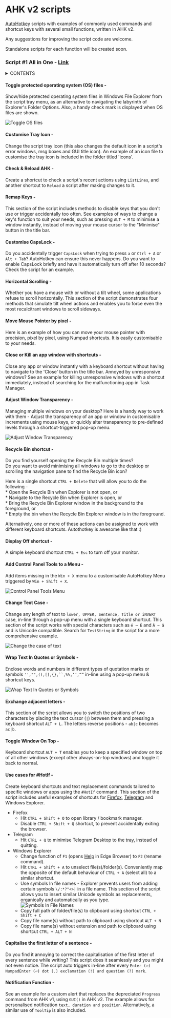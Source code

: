# AHK v2 scripts  

[AutoHotkey](https://github.com/Lexikos/AutoHotkey_L/) scripts with examples of commonly used commands and shortcut keys with several small functions, written in AHK v2. 

Any suggestions for improving the script code are welcome.  

Standalone scripts for each function will be created soon.

### Script #1 All in One - [Link](https://github.com/xypha/AHK-v2-scripts/blob/main/%231%20All%20in%20one.ahk)
<details>
<summary>CONTENTS</summary>
  
   * Toggle protected operating system (OS) files
   * Customise Tray Icon
   * Check & Reload AHK
   * Remap Keys
   * Customise CapsLock
   * Horizontal Scrolling
   * Move Mouse Pointer by pixel
   * Close or Kill an app window with shortcuts
   * Adjust Window Transparency
   * Recycle Bin shortcut
   * Display Off shortcut
   * Add Control Panel Tools to a Menu
   * Change Text Case
   * Wrap Text In Quotes or Symbols
   * Exchange adjacent letters
   * Toggle Window On Top
   * Use cases for #HotIf
     * Firefox
     * Telegram
     * Windows Explorer
   * Capitalise the first letter of a sentence
   * Notification Function

</details>

#### **Toggle protected operating system (OS) files** -
  Show/hide protected operating system files in Windows File Explorer from the script tray menu, as an alternative to navigating the labyrinth of Explorer's Folder Options. Also, a handy check mark is displayed when OS files are shown.

  ![Toggle OS files](https://github.com/xypha/AHK-v2-scripts/assets/12472214/5d409108-ab10-4877-8be5-4c158da140b8)

#### **Customise Tray Icon** -
  Change the script tray icon (this also changes the default icon in a script's error windows, msg boxes and GUI title icon).
  An example of an icon file to customise the tray icon is included in the folder titled 'icons'.

#### **Check & Reload AHK** -
  Create a shortcut to check a script's recent actions using `ListLines`, and another shortcut to `Reload` a script after making changes to it.

#### **Remap Keys** -
  This section of the script includes methods to disable keys that you don't use or trigger accidentally too often. See examples of ways to change a key's function to suit your needs, such as pressing `ALT + M` to minimise a window instantly, instead of moving your mouse cursor to the "Minimise" button in the title bar.

#### **Customise CapsLock** -
  Do you accidentally trigger `CapsLock` when trying to press `a` or `Ctrl + A` or `Alt + Tab`? AutoHotkey can ensure this never happens.
  Do you want to enable CapsLock briefly and have it automatically turn off after 10 seconds? Check the script for an example.

#### **Horizontal Scrolling** -
  Whether you have a mouse with or without a tilt wheel, some applications refuse to scroll horizontally.
  This section of the script demonstrates four methods that simulate tilt wheel actions and enables you to force even the most recalcitrant windows to scroll sideways.

#### **Move Mouse Pointer by pixel** -
  Here is an example of how you can move your mouse pointer with precision, pixel by pixel, using Numpad shortcuts. It is easily customisable to your needs.

#### **Close or Kill an app window with shortcuts** -
  Close any app or window instantly with a keyboard shortcut without having to navigate to the 'Close' button in the title bar. Annoyed by unresponsive windows? See an example for killing unresponsive windows with a shortcut immediately, instead of searching for the malfunctioning app in Task Manager.

#### **Adjust Window Transparency** -
  Managing multiple windows on your desktop? Here is a handy way to work with them - Adjust the transparency of an app or window in customisable increments using mouse keys, or quickly alter transparency to pre-defined levels through a shortcut-triggered pop-up menu.

  ![Adjust Window Transparency](https://github.com/xypha/AHK-v2-scripts/assets/12472214/2896aeb3-f0a3-4b0c-a9b5-5e789d67532a)

#### **Recycle Bin shortcut** -
  Do you find yourself opening the Recycle Bin multiple times?  
  Do you want to avoid minimising all windows to go to the desktop or scrolling the navigation pane to find the Recycle Bin icon?  
  
  Here is a single shortcut `CTRL + Delete` that will allow you to do the following -  
    * Open the Recycle Bin when Explorer is not open, or  
    * Navigate to the Recycle Bin when Explorer is open, or  
    * Bring the Recycle Bin Explorer window in the background to the foreground, or  
    * Empty the bin when the Recycle Bin Explorer window is in the foreground.  

  Alternatively, one or more of these actions can be assigned to work with different keyboard shortcuts. Autothotkey is awesome like that :)

#### **Display Off shortcut** -
  A simple keyboard shortcut `CTRL + Esc` to turn off your monitor.

#### **Add Control Panel Tools to a Menu** -
  Add items missing in the `Win + X` menu to a customisable AutoHotkey Menu triggered by `Win + Shift + X`.

  ![Control Panel Tools Menu](https://github.com/xypha/AHK-v2-scripts/assets/12472214/efe11010-ed29-4605-bd14-8063bb268062)

#### **Change Text Case** -
  Change any length of text to `lower, UPPER, Sentence, Title or iNVERT` case, in-line through a pop-up menu with a single keyboard shortcut.
  This section of the script works with special characters such as `é → É` and `Â → â` and is Unicode compatible. Search for `TestString` in the script for a more comprehensive example.

  ![Change the case of text](https://github.com/xypha/AHK-v2-scripts/assets/12472214/e6f3c4dd-0b84-4e71-b2ff-e577fb71d9a8)

#### **Wrap Text In Quotes or Symbols** -
  Enclose words and numbers in different types of quotation marks or symbols `'',"",(),[],{},``,%%,‘’,“”` in-line using a pop-up menu & shortcut keys.

  ![Wrap Text In Quotes or Symbols](https://github.com/xypha/AHK-v2-scripts/assets/12472214/ed53956b-8a5b-47ed-8b08-16fc72e590fa)

#### **Exchange adjacent letters** -
  This section of the script allows you to switch the positions of two characters by placing the text cursor (`|`) between them and pressing a keyboard shortcut `ALT + L`. The letters reverse positions - `ab|c` becomes `ac|b`.

#### **Toggle Window On Top** -
  Keyboard shortcut `ALT + T` enables you to keep a specified window on top of all other windows (except other always-on-top windows) and toggle it back to normal.

#### **Use cases for #HotIf** -
  Create keyboard shortcuts and text replacement commands tailored to specific windows or apps using the `#HotIf` command. This section of the script includes useful examples of shortcuts for [Firefox](https://www.mozilla.org/en-US/firefox/new/), [Telegram](https://desktop.telegram.org/) and Windows Explorer.
  * Firefox
    * Hit `CTRL + Shift + O` to open library / bookmark manager.
    * Disable `CTRL + Shift + Q` shortcut, to prevent accidentally exiting the browser.
  * Telegram
    * Hit `CTRL + Q` to minimise Telegram Desktop to the tray, instead of quitting.
  * Windows Explorer
    * Change function of `F1` (opens [Help](https://go.microsoft.com/fwlink/?LinkId=2171119) in Edge Browser) to `F2` (rename command).
    * Hit `CTRL + Shift + A` to unselect file(s)/folder(s). Conveniently map the opposite of the default behaviour of `CTRL + A` (select all) to a similar shortcut.
    * Use symbols In file names - Explorer prevents users from adding certain symbols `\/:*?"<>|` in a file name. This section of the script allows you to insert similar Unicode symbols as replacements, organically and automatically as you type.  
    ![Symbols In File Names](https://github.com/xypha/AHK-v2-scripts/assets/12472214/c500bf4c-e16d-4c76-b2d4-384a5d54b83c)
    * Copy full path of folder/file(s) to clipboard using shortcut `CTRL + Shift + C`
    * Copy file name(s) without path to clipboard using shortcut `ALT + N`
    * Copy file name(s) without extension and path to clipboard using shortcut `CTRL + ALT + N`

#### **Capitalise the first letter of a sentence** -
  Do you find it annoying to correct the capitalisation of the first letter of every sentence while writing? This script does it seamlessly and you might not even notice. The script auto triggers in-line after every `Enter (⏎) NumpadEnter (⏎) dot (.) exclamation (!) and question (?) mark`.

#### **Notification Function** -
  See an example for a custom alert that replaces the depreciated `Progress` command from AHK v1, using `GUI()` in AHK v2. The example allows for personalised notification `text, duration and position`. Alternatively, a similar use of `ToolTip` is also included.
